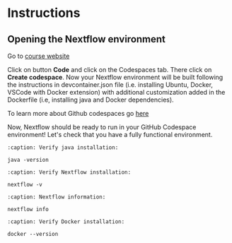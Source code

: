 # Instructions

## Opening the Nextflow environment
Go to [course website](https://github.com/biosustain/dsp_nextflow_training)

Click on button **Code** and click on the Codespaces tab. There click on **Create codespace**. Now your Nextflow environment will be built following the instructions in devcontainer.json file (i.e. installing Ubuntu, Docker, VSCode with Docker extension) with additional customization added in the Dockerfile (i.e, installing java and Docker dependencies).

To learn more about Github codespaces go [here](https://github.com/features/codespaces)

Now, Nextflow should be ready to run in your GitHub Codespace environment! Let's check that you have a fully functional environment.

```{code-block} bash
:caption: Verify java installation:

java -version
```

```{code-block} bash
:caption: Verify Nextflow installation:

nextflow -v
```

```{code-block} bash
:caption: Nextflow information:

nextflow info
```

```{code-block} bash
:caption: Verify Docker installation:

docker --version
```
